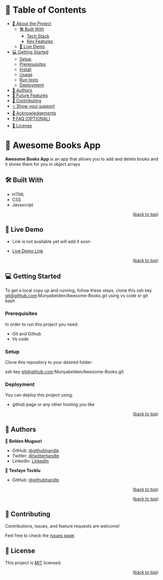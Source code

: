 

<!-- TABLE OF CONTENTS -->

# 📗 Table of Contents

- [📖 About the Project](#about-project)
  - [🛠 Built With](#built-with)
    - [Tech Stack](#tech-stack)
    - [Key Features](#key-features)
  - [🚀 Live Demo](#live-demo)
- [💻 Getting Started](#getting-started)
  - [Setup](#setup)
  - [Prerequisites](#prerequisites)
  - [Install](#install)
  - [Usage](#usage)
  - [Run tests](#run-tests)
  - [Deployment](#triangular_flag_on_post-deployment)
- [👥 Authors](#authors)
- [🔭 Future Features](#future-features)
- [🤝 Contributing](#contributing)
- [⭐️ Show your support](#support)
- [🙏 Acknowledgements](#acknowledgements)
- [❓ FAQ (OPTIONAL)](#faq)
- [📝 License](#license)

<!-- PROJECT DESCRIPTION -->

# 📖 Awesome Books App <a name="about-project"></a>


**Awesome Books App** is an app that allows you to add and delete books and it stores them for you in object arrays

## 🛠 Built With <a name="built-with"></a>

- HTML
- CSS
- Javascript


<!-- Features -->


<p align="right">(<a href="#readme-top">back to top</a>)</p>

<!-- LIVE DEMO -->

## 🚀 Live Demo <a name="live-demo"></a>
- Link is not available yet will add it soon


- [Live Demo Link](https://yourdeployedapplicationlink.com)

<p align="right">(<a href="#readme-top">back to top</a>)</p>

<!-- GETTING STARTED -->

## 💻 Getting Started <a name="getting-started"></a>


To get a local copy up and running, follow these steps.
clone this ssh key git@github.com:Munyabelden/Awesome-Books.git using vs code or git bash

### Prerequisites

In order to run this project you need:

- Git and Github
- Vs code

### Setup

Clone this repository to your desired folder:

ssh key git@github.com:Munyabelden/Awesome-Books.git




### Deployment

You can deploy this project using:

- github page or any other hosting you like

<p align="right">(<a href="#readme-top">back to top</a>)</p>


## 👥 Authors <a name="authors"></a>



👤 **Belden Mugauri**

- GitHub: [@githubhandle](https://github.com/Munyabelden)
- Twitter: [@twitterhandle](https://twitter.com/home)
- LinkedIn: [LinkedIn](https://www.linkedin.com/feed/)

👤 **Tesfaye Tecklu**

- GitHub: [@githubhandle](https://github.com/githubhandle)

<p align="right">(<a href="#readme-top">back to top</a>)</p>



<p align="right">(<a href="#readme-top">back to top</a>)</p>

<!-- CONTRIBUTING -->

## 🤝 Contributing <a name="contributing"></a>

Contributions, issues, and feature requests are welcome!

Feel free to check the [issues page](https://github.com/Munyabelden/Awesome-Books/issues).


<!-- LICENSE -->

## 📝 License <a name="license"></a>

This project is [MIT](https://github.com/Munyabelden/Awesome-Books/blob/main/LICENSE) licensed.



<p align="right">(<a href="#readme-top">back to top</a>)</p>